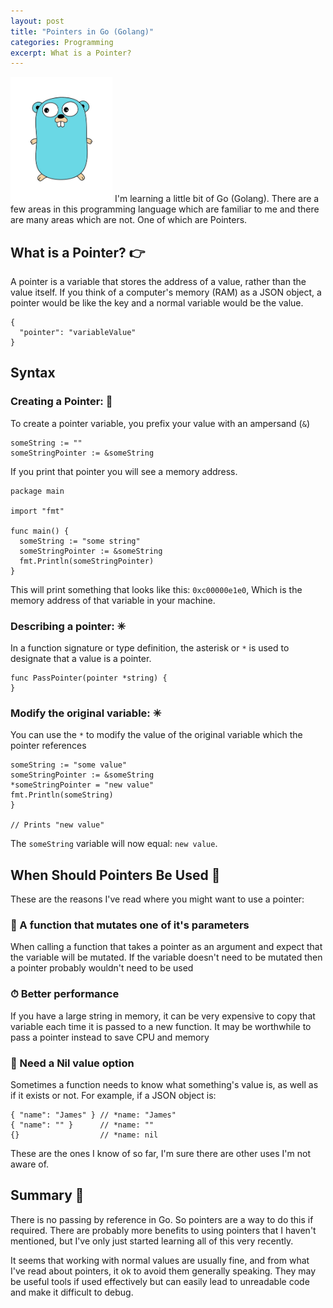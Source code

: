 ```yaml
---
layout: post
title: "Pointers in Go (Golang)"
categories: Programming
excerpt: What is a Pointer?
---
```


<img src="/assets/media/pointers-in-go-1.jpeg" style="height:200px; margin: auto">
I'm learning a little bit of Go (Golang). There are a few areas in this programming language which are familiar to me and there are many areas which are not.
One of which are Pointers.

## What is a Pointer? &#x1f449;

A pointer is a variable that stores the address of a value, rather than the value itself. If you think of a computer's memory (RAM) as a JSON object, a pointer would be like the key and a normal variable would be the value.

```
{
  "pointer": "variableValue"
}
```

## Syntax

### Creating a Pointer: &#x1f968;

To create a pointer variable, you prefix your value with an ampersand (`&`)

```
someString := ""
someStringPointer := &someString
```

If you print that pointer you will see a memory address.
```
package main

import "fmt"

func main() {
  someString := "some string"
  someStringPointer := &someString
  fmt.Println(someStringPointer)
}

```
This will print something that looks like this: `0xc00000e1e0`, Which is the memory address of that variable in your machine.

### Describing a pointer: &#x2733;

In a function signature or type definition, the asterisk or `*` is used to designate that a value is a pointer.

```
func PassPointer(pointer *string) {
}
```

### Modify the original variable: &#x2733;

You can use the `*` to modify the value of the original variable which the pointer references

```
someString := "some value"
someStringPointer := &someString
*someStringPointer = "new value"
fmt.Println(someString)
}

// Prints "new value"
```

The `someString` variable will now equal: `new value`.

## When Should Pointers Be Used &#x1f937;

These are the reasons I've read where you might want to use a pointer:

### &#x1f91d; A function that mutates one of it's parameters

When calling a function that takes a pointer as an argument and expect that the variable will be mutated. If the variable doesn't need to be mutated then a pointer probably wouldn't need to be used

### &#x23f1; Better performance

If you have a large string in memory, it can be very expensive to copy that variable each time it is passed to a new function. It may be worthwhile to pass a pointer instead to save CPU and memory

### &#x1f919; Need a Nil value option
Sometimes a function needs to know what something's value is, as well as if it exists or not. For example, if a JSON object is:

```
{ "name": "James" } // *name: "James"
{ "name": "" }      // *name: ""
{}                  // *name: nil
```

These are the ones I know of so far, I'm sure there are other uses I'm not aware of.

## Summary &#x1f4dd;

There is no passing by reference in Go. So pointers are a way to do this if required. There are probably more benefits to using pointers that I haven't mentioned, but I've only just started learning all of this very recently.

It seems that working with normal values are usually fine, and from what I've read about pointers, it ok to avoid them generally speaking. They may be useful tools if used effectively but can easily lead to unreadable code and make it difficult to debug.